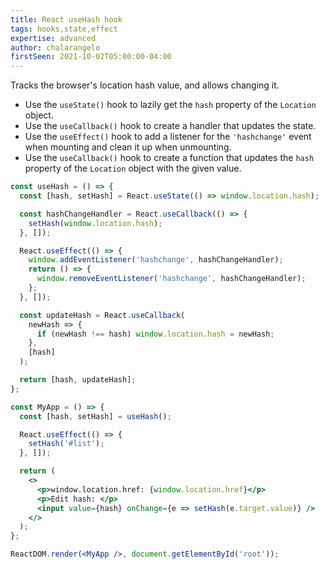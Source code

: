 ```yaml
---
title: React useHash hook
tags: hooks,state,effect
expertise: advanced
author: chalarangelo
firstSeen: 2021-10-02T05:00:00-04:00
---
```


Tracks the browser's location hash value, and allows changing it.

- Use the `useState()` hook to lazily get the `hash` property of the `Location` object.
- Use the `useCallback()` hook to create a handler that updates the state.
- Use the `useEffect()` hook to add a listener for the `'hashchange'` event when mounting and clean it up when unmounting.
- Use the `useCallback()` hook to create a function that updates the `hash` property of the `Location` object with the given value.

```jsx
const useHash = () => {
  const [hash, setHash] = React.useState(() => window.location.hash);

  const hashChangeHandler = React.useCallback(() => {
    setHash(window.location.hash);
  }, []);

  React.useEffect(() => {
    window.addEventListener('hashchange', hashChangeHandler);
    return () => {
      window.removeEventListener('hashchange', hashChangeHandler);
    };
  }, []);

  const updateHash = React.useCallback(
    newHash => {
      if (newHash !== hash) window.location.hash = newHash;
    },
    [hash]
  );

  return [hash, updateHash];
};
```

```jsx
const MyApp = () => {
  const [hash, setHash] = useHash();

  React.useEffect(() => {
    setHash('#list');
  }, []);

  return (
    <>
      <p>window.location.href: {window.location.href}</p>
      <p>Edit hash: </p>
      <input value={hash} onChange={e => setHash(e.target.value)} />
    </>
  );
};

ReactDOM.render(<MyApp />, document.getElementById('root'));
```

